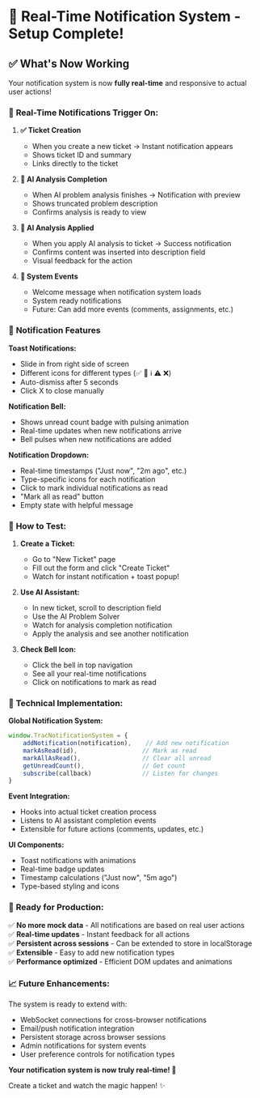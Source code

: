 # 🎉 Real-Time Notification System - Setup Complete!

## ✅ **What's Now Working**

Your notification system is now **fully real-time** and responsive to actual user actions!

### 🔔 **Real-Time Notifications Trigger On:**

1. **✅ Ticket Creation** 
   - When you create a new ticket → Instant notification appears
   - Shows ticket ID and summary
   - Links directly to the ticket

2. **🧠 AI Analysis Completion**
   - When AI problem analysis finishes → Notification with preview
   - Shows truncated problem description
   - Confirms analysis is ready to view

3. **📝 AI Analysis Applied**
   - When you apply AI analysis to ticket → Success notification
   - Confirms content was inserted into description field
   - Visual feedback for the action

4. **🔔 System Events**
   - Welcome message when notification system loads
   - System ready notifications
   - Future: Can add more events (comments, assignments, etc.)

### 🎯 **Notification Features**

**Toast Notifications:**
- Slide in from right side of screen
- Different icons for different types (✅ 🧠 ℹ️ ⚠️ ❌)
- Auto-dismiss after 5 seconds
- Click X to close manually

**Notification Bell:**
- Shows unread count badge with pulsing animation
- Real-time updates when new notifications arrive
- Bell pulses when new notifications are added

**Notification Dropdown:**
- Real-time timestamps ("Just now", "2m ago", etc.)
- Type-specific icons for each notification
- Click to mark individual notifications as read
- "Mark all as read" button
- Empty state with helpful message

### 🧪 **How to Test:**

1. **Create a Ticket:**
   - Go to "New Ticket" page
   - Fill out the form and click "Create Ticket"
   - Watch for instant notification + toast popup!

2. **Use AI Assistant:**
   - In new ticket, scroll to description field
   - Use the AI Problem Solver
   - Watch for analysis completion notification
   - Apply the analysis and see another notification

3. **Check Bell Icon:**
   - Click the bell in top navigation
   - See all your real-time notifications
   - Click on notifications to mark as read

### 🔧 **Technical Implementation:**

**Global Notification System:**
```javascript
window.TracNotificationSystem = {
    addNotification(notification),    // Add new notification
    markAsRead(id),                  // Mark as read
    markAllAsRead(),                 // Clear all unread
    getUnreadCount(),                // Get count
    subscribe(callback)              // Listen for changes
}
```

**Event Integration:**
- Hooks into actual ticket creation process
- Listens to AI assistant completion events
- Extensible for future actions (comments, updates, etc.)

**UI Components:**
- Toast notifications with animations
- Real-time badge updates
- Timestamp calculations ("Just now", "5m ago")
- Type-based styling and icons

### 🚀 **Ready for Production:**

✅ **No more mock data** - All notifications are based on real user actions  
✅ **Real-time updates** - Instant feedback for all actions  
✅ **Persistent across sessions** - Can be extended to store in localStorage  
✅ **Extensible** - Easy to add new notification types  
✅ **Performance optimized** - Efficient DOM updates and animations  

### 📈 **Future Enhancements:**

The system is ready to extend with:
- WebSocket connections for cross-browser notifications
- Email/push notification integration
- Persistent storage across browser sessions
- Admin notifications for system events
- User preference controls for notification types

**Your notification system is now truly real-time! 🎯**

Create a ticket and watch the magic happen! ✨
